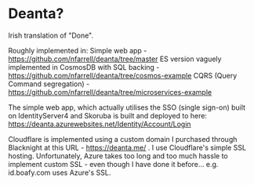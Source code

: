 # Deanta?
Irish translation of "Done".

Roughly implemented in:
Simple web app - https://github.com/nfarrell/deanta/tree/master
ES version vaguely implemented in CosmosDB with SQL backing - https://github.com/nfarrell/deanta/tree/cosmos-example
CQRS (Query Command segregation) - https://github.com/nfarrell/deanta/tree/microservices-example

The simple web app, which actually utilises the SSO (single sign-on) built on IdentityServer4 and Skoruba is built and deployed to here: https://deanta.azurewebsites.net/Identity/Account/Login

Cloudflare is implemented using a custom domain I purchased through Blacknight at this URL -  https://deanta.me/ . I use Cloudflare's simple SSL hosting. Unfortunately, Azure takes too long and too much hassle to implement custom SSL - even though I have done it before... e.g. id.boafy.com uses Azure's SSL.

